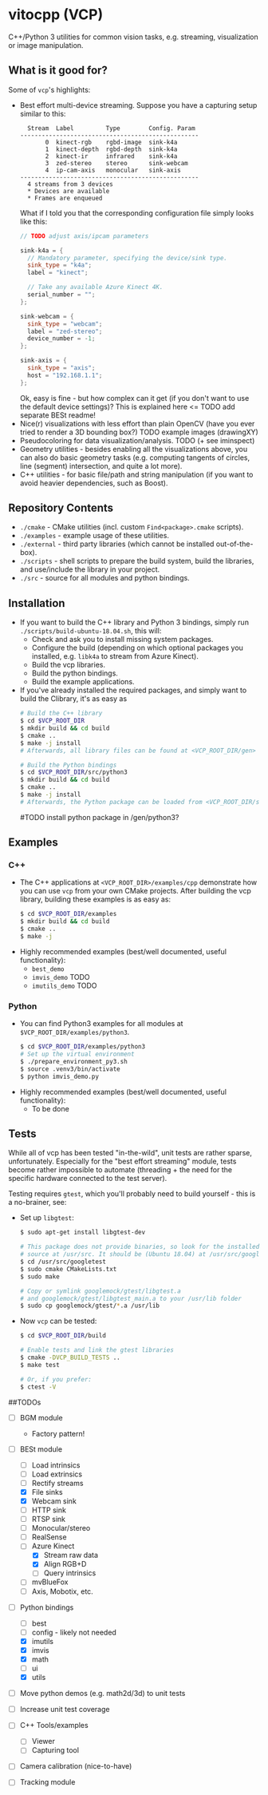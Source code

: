# vitocpp (VCP)
C++/Python 3 utilities for common vision tasks, e.g. streaming, visualization or image manipulation.


## What is it good for?
Some of `vcp`'s highlights:
* Best effort multi-device streaming. Suppose you have a capturing setup similar to this:
  ```
    Stream  Label         Type        Config. Param
  --------------------------------------------------
         0  kinect-rgb    rgbd-image  sink-k4a  
         1  kinect-depth  rgbd-depth  sink-k4a
         2  kinect-ir     infrared    sink-k4a
         3  zed-stereo    stereo      sink-webcam 
         4  ip-cam-axis   monocular   sink-axis
  --------------------------------------------------
    4 streams from 3 devices
    * Devices are available
    * Frames are enqueued
  ```
  What if I told you that the corresponding configuration file simply looks like this:
  ```C++
  // TODO adjust axis/ipcam parameters

  sink-k4a = {
    // Mandatory parameter, specifying the device/sink type.
    sink_type = "k4a";
    label = "kinect";

    // Take any available Azure Kinect 4K.
    serial_number = "";
  };

  sink-webcam = {
    sink_type = "webcam";
    label = "zed-stereo";
    device_number = -1;
  };

  sink-axis = {
    sink_type = "axis";
    host = "192.168.1.1";
  };
  ```
  Ok, easy is fine - but how complex can it get (if you don't want to use the default device settings)? This is explained here <= TODO add separate BESt readme!
* Nice(r) visualizations with less effort than plain OpenCV (have you ever tried to render a 3D bounding box?)
TODO example images (drawingXY)
* Pseudocoloring for data visualization/analysis.
TODO (+ see iminspect)
* Geometry utilities - besides enabling all the visualizations above, you can also do basic geometry tasks (e.g. computing tangents of circles, line (segment) intersection, and quite a lot more).
* C++ utilities - for basic file/path and string manipulation (if you want to avoid heavier dependencies, such as Boost).


## Repository Contents
* `./cmake` - CMake utilities (incl. custom `Find<package>.cmake` scripts).
* `./examples` - example usage of these utilities.
* `./external` - third party libraries (which cannot be installed out-of-the-box).
* `./scripts` - shell scripts to prepare the build system, build the libraries, and use/include the library in your project.
* `./src` - source for all modules and python bindings.


## Installation
* If you want to build the C++ library and Python 3 bindings, simply run `./scripts/build-ubuntu-18.04.sh`, this will:
  * Check and ask you to install missing system packages.
  * Configure the build (depending on which optional packages you installed, e.g. `libk4a` to stream from Azure Kinect).
  * Build the vcp libraries.
  * Build the python bindings.
  * Build the example applications.
* If you've already installed the required packages, and simply want to build the Clibrary, it's as easy as
  ```bash
  # Build the C++ library
  $ cd $VCP_ROOT_DIR
  $ mkdir build && cd build
  $ cmake ..
  $ make -j install
  # Afterwards, all library files can be found at <VCP_ROOT_DIR/gen>

  # Build the Python bindings
  $ cd $VCP_ROOT_DIR/src/python3
  $ mkdir build && cd build
  $ cmake ..
  $ make -j install
  # Afterwards, the Python package can be loaded from <VCP_ROOT_DIR/src/python3/vcp>
  ```
  #TODO install python package in /gen/python3?


## Examples
### C++
* The C++ applications at `<VCP_ROOT_DIR>/examples/cpp` demonstrate how you can use `vcp` from your own CMake projects. After building the vcp library, building these examples is as easy as:
  ```bash
  $ cd $VCP_ROOT_DIR/examples
  $ mkdir build && cd build
  $ cmake ..
  $ make -j
  ```
* Highly recommended examples (best/well documented, useful functionality):
  * `best_demo`
  * `imvis_demo` TODO
  * `imutils_demo` TODO


### Python
* You can find Python3 examples for all modules at `$VCP_ROOT_DIR/examples/python3`.
  ```bash
  $ cd $VCP_ROOT_DIR/examples/python3
  # Set up the virtual environment
  $ ./prepare_environment_py3.sh
  $ source .venv3/bin/activate
  $ python imvis_demo.py
  ```
* Highly recommended examples (best/well documented, useful functionality):
  * To be done

## Tests
While all of vcp has been tested "in-the-wild", unit tests are rather sparse, unfortunately.
Especially for the "best effort streaming" module, tests become rather impossible to automate (threading + the need for the specific hardware connected to the test server).

Testing requires `gtest`, which you'll probably need to build yourself - this is a no-brainer, see:
* Set up `libgtest`:
  ```bash
  $ sudo apt-get install libgtest-dev

  # This package does not provide binaries, so look for the installed
  # source at /usr/src. It should be (Ubuntu 18.04) at /usr/src/googletest.
  $ cd /usr/src/googletest
  $ sudo cmake CMakeLists.txt
  $ sudo make

  # Copy or symlink googlemock/gtest/libgtest.a 
  # and googlemock/gtest/libgtest_main.a to your /usr/lib folder
  $ sudo cp googlemock/gtest/*.a /usr/lib
  ```
* Now `vcp` can be tested:
  ```bash
  $ cd $VCP_ROOT_DIR/build

  # Enable tests and link the gtest libraries
  $ cmake -DVCP_BUILD_TESTS ..
  $ make test 

  # Or, if you prefer:
  $ ctest -V
  ```


##TODOs
* [ ] BGM module
  * Factory pattern!
* [ ] BESt module
  * [ ] Load intrinsics
  * [ ] Load extrinsics
  * [ ] Rectify streams
  * [x] File sinks
  * [x] Webcam sink
  * [ ] HTTP sink
  * [ ] RTSP sink
  * [ ] Monocular/stereo
  * [ ] RealSense
  * [ ] Azure Kinect
    * [x] Stream raw data
    * [x] Align RGB+D
    * [ ] Query intrinsics
  * [ ] mvBlueFox
  * [ ] Axis, Mobotix, etc.
* [ ] Python bindings
  * [ ] best
  * [ ] config - likely not needed
  * [x] imutils
  * [x] imvis
  * [x] math
  * [ ] ui
  * [x] utils
* [ ] Move python demos (e.g. math2d/3d) to unit tests
* [ ] Increase unit test coverage
* [ ] C++ Tools/examples
  * [ ] Viewer
  * [ ] Capturing tool
* [ ] Camera calibration (nice-to-have)
* [ ] Tracking module

